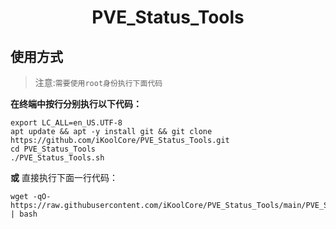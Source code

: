 <center><h1> PVE_Status_Tools </center>

## 使用方式
> 注意:`需要使用root身份执行下面代码`


**在终端中按行分别执行以下代码：**
```
export LC_ALL=en_US.UTF-8
apt update && apt -y install git && git clone https://github.com/iKoolCore/PVE_Status_Tools.git
cd PVE_Status_Tools
./PVE_Status_Tools.sh
```

**或** 直接执行下面一行代码：
```
wget -qO-  https://raw.githubusercontent.com/iKoolCore/PVE_Status_Tools/main/PVE_Status_Tools.sh | bash
```
